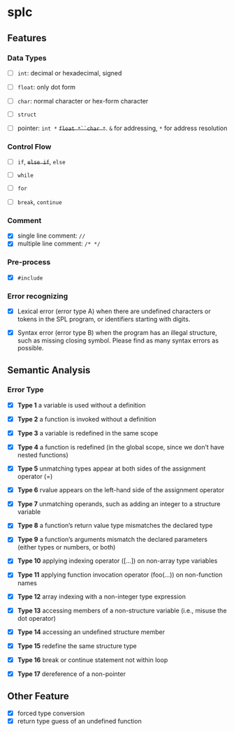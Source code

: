 # splc

## Features

### Data Types

- [ ] `int`: decimal or hexadecimal, signed

- [ ] `float`: only dot form
- [ ] `char`: normal character or hex-form character
- [ ] `struct`
- [ ] pointer: `int *`  ~~`float *``char *`~~. `&` for addressing, `*` for address resolution

### Control Flow

- [ ] `if`, ~~`else if`~~, `else`

- [ ] `while`

- [ ] `for`
- [ ] `break`, `continue`

### Comment

- [x] single line comment: `//`
- [x] multiple line comment: `/* */`

### Pre-process

- [x] `#include`

### Error recognizing

- [x] Lexical error (error type A) when there are undefined characters or tokens in the SPL program, or identifiers starting with digits.

- [x] Syntax error (error type B) when the program has an illegal structure, such as missing closing symbol. Please find as many syntax errors as possible.



## Semantic Analysis

### Error Type

- [x] **Type 1** a variable is used without a definition
- [x] **Type 2** a function is invoked without a definition
- [x] **Type 3** a variable is redefined in the same scope
- [x] **Type 4** a function is redefined (in the global scope, since we don’t have nested functions)
- [x] **Type 5** unmatching types appear at both sides of the assignment operator (=)
- [x] **Type 6** rvalue appears on the left-hand side of the assignment operator
- [x] **Type 7** unmatching operands, such as adding an integer to a structure variable
- [x] **Type 8** a function’s return value type mismatches the declared type
- [x] **Type 9** a function’s arguments mismatch the declared parameters (either types or numbers, or both)
- [x] **Type 10** applying indexing operator ([...]) on non-array type variables
- [x] **Type 11** applying function invocation operator (foo(...)) on non-function names
- [x] **Type 12** array indexing with a non-integer type expression
- [x] **Type 13** accessing members of a non-structure variable (i.e., misuse the dot operator)
- [x] **Type 14** accessing an undefined structure member
- [x] **Type 15** redefine the same structure type



- [x] **Type 16** break or continue statement not within loop
- [x] **Type 17** dereference of a non-pointer

## Other Feature

- [x] forced type conversion
- [x] return type guess of an undefined function
